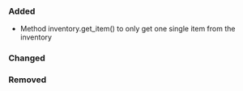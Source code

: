### Added

- Method inventory.get_item() to only get one single item from the inventory

### Changed

### Removed

